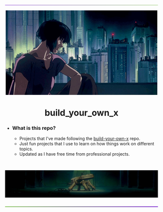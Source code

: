 <div align="center">
    <p align="center"><img src="https://raw.githubusercontent.com/leomoreno11/leomoreno11/main/materials/eva-01-bar.png"/></p>
    <p align="center"><img src="https://raw.githubusercontent.com/leomoreno11/leomoreno11/main/materials/makoto-contemplating.gif"/></p>
    <h1 align="center">build_your_own_x</h1>
</div>

  - ### What is this repo?
    - Projects that I've made following the [build-your-own-x](https://github.com/codecrafters-io/build-your-own-x) repo. 
    - Just fun projects that I use to learn on how things work on different topics.
    - Updated as I have free time from professional projects.

<br>
<p align="center"><img src="https://github.com/leomoreno11/leomoreno11/blob/main/materials/120078.jpg"/></p>
<p align="center"><img src="https://github.com/leomoreno11/leomoreno11/blob/main/materials/eva-01-bar-inver.png"/></p>
